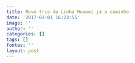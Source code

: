 ```yaml
---
title: Novo trio da Linha Huawei já a caminho
date: '2017-02-01 16:23:55'
image: ''
author: ''
categories: []
tags: []
fontes: ''
layout: post
---
```

